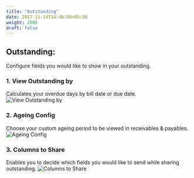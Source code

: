 ```yaml
---
title: "Outstanding"
date: 2017-11-14T14:46:56+05:30
weight: 2006
draft: false
---
```


## Outstanding: 

Configure fields you would like to show in your outstanding.

### 1. View Outstanding by

Calculates your overdue days by bill date or due date.
![View Outstanding by](../../../images/ios/5_view_outstanding_by.png "View Outstanding by")

### 2. Ageing Config

Choose your custom ageing period to be viewed in receivables & payables.
![Ageing Config](../../../images/ios/6_aging_config.png "Ageing Config")

### 3. Columns to Share

Enables you to decide which fields you would like to send while sharing outstanding.
![Columns to Share](../../../images/ios/7_column_to_share.png "Columns to Share")